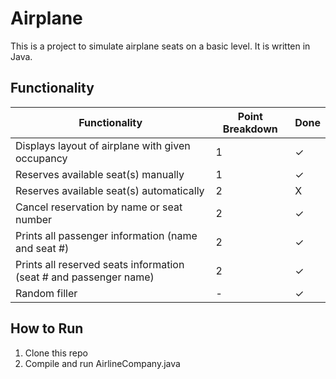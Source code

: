 Airplane
========

This is a project to simulate airplane seats on a basic level. It is written in Java.

Functionality
-------------

| Functionality                                                         | Point Breakdown | Done |
| ---                                                                   | ---             | ---  |
| Displays layout of airplane with given occupancy                      | 1               | ✓    |
| Reserves available seat(s) manually                                   | 1               | ✓    |
| Reserves available seat(s) automatically                              | 2               | X    |
| Cancel reservation by name or seat number                             | 2               | ✓    |
| Prints all passenger information (name and seat #)                    | 2               | ✓    |
| Prints all reserved seats information (seat # and passenger name)     | 2               | ✓    |
| Random filler                                                         | -               | ✓    |

How to Run
----------
1. Clone this repo
2. Compile and run AirlineCompany.java

